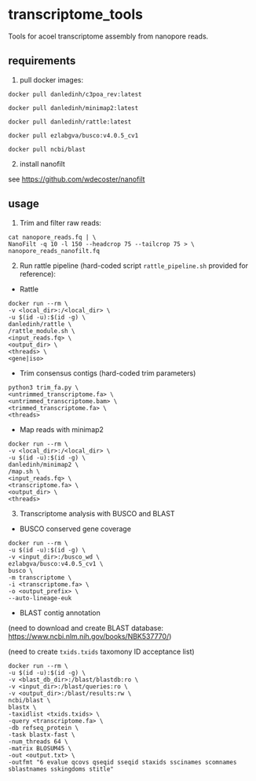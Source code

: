 # transcriptome_tools
Tools for acoel transcriptome assembly from nanopore reads.

## requirements
1) pull docker images:

`docker pull danledinh/c3poa_rev:latest`

`docker pull danledinh/minimap2:latest`

`docker pull danledinh/rattle:latest`

`docker pull ezlabgva/busco:v4.0.5_cv1`

`docker pull ncbi/blast`

2) install nanofilt

see https://github.com/wdecoster/nanofilt

## usage
1) Trim and filter raw reads:

```
cat nanopore_reads.fq | \
NanoFilt -q 10 -l 150 --headcrop 75 --tailcrop 75 > \
nanopore_reads_nanofilt.fq
```

2) Run rattle pipeline (hard-coded script `rattle_pipeline.sh` provided for reference):

- Rattle
```
docker run --rm \
-v <local_dir>:/<local_dir> \
-u $(id -u):$(id -g) \
danledinh/rattle \
/rattle_module.sh \
<input_reads.fq> \
<output_dir> \
<threads> \
<gene|iso>
```

- Trim consensus contigs (hard-coded trim parameters)
```
python3 trim_fa.py \
<untrimmed_transcriptome.fa> \
<untrimmed_transcriptome.bam> \
<trimmed_transcriptome.fa> \
<threads>
```

- Map reads with minimap2
```
docker run --rm \
-v <local_dir>:/<local_dir> \
-u $(id -u):$(id -g) \
danledinh/minimap2 \
/map.sh \
<input_reads.fq> \
<transcriptome.fa> \
<output_dir> \
<threads>
```

3) Transcriptome analysis with BUSCO and BLAST

- BUSCO conserved gene coverage
```
docker run --rm \
-u $(id -u):$(id -g) \
-v <input_dir>:/busco_wd \
ezlabgva/busco:v4.0.5_cv1 \
busco \
-m transcriptome \
-i <transcriptome.fa> \
-o <output_prefix> \
--auto-lineage-euk
```

- BLAST contig annotation 

(need to download and create BLAST database: https://www.ncbi.nlm.nih.gov/books/NBK537770/)

(need to create `txids.txids` taxomony ID acceptance list)


```
docker run --rm \
-u $(id -u):$(id -g) \
-v <blast_db_dir>:/blast/blastdb:ro \
-v <input_dir>:/blast/queries:ro \
-v <output_dir>:/blast/results:rw \
ncbi/blast \
blastx \
-taxidlist <txids.txids> \
-query <transcriptome.fa> \
-db refseq_protein \
-task blastx-fast \
-num_threads 64 \
-matrix BLOSUM45 \
-out <output.txt> \
-outfmt "6 evalue qcovs qseqid sseqid staxids sscinames scomnames sblastnames sskingdoms stitle" 
```
